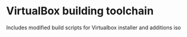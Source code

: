 # VirtualBox building toolchain

Includes modified build scripts for Virtualbox installer and additions iso
